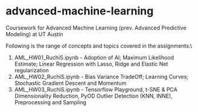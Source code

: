 # advanced-machine-learning
Coursework for Advanced Machine Learning (prev. Advanced Predictive Modeling) at UT Austin 

Following is the range of concepts and topics covered in the assignments:\
  1. AML_HW01_RuchiS.ipynb - Adoption of AI; Maximum Likelihood Estimate; Linear Regression with Lasso, Ridge and Elastic Net regularization
  2. AML_HW02_RuchiS.ipynb - Bias Variance TradeOff; Learning Curves; Stochastic Gradient Descent and Momentum 
  3. AML_HW03_RuchiS.ipynb - Tensorflow Playground, t-SNE & PCA Dimensionality Reduction, PyOD Outlier Detection (KNN, INNE), Preprocessing and Sampling
